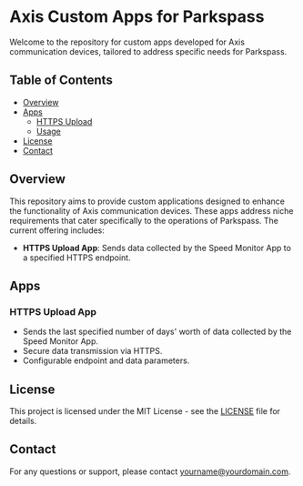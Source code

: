 # Axis Custom Apps for Parkspass

Welcome to the repository for custom apps developed for Axis communication devices, tailored to address specific needs for Parkspass.

## Table of Contents

- [Overview](#overview)
- [Apps](#apps)
  - [HTTPS Upload](#https-upload-app)
  - [Usage](#usage)
- [License](#license)
- [Contact](#contact)

## Overview

This repository aims to provide custom applications designed to enhance the functionality of Axis communication devices. These apps address niche requirements that cater specifically to the operations of Parkspass. The current offering includes:

- **HTTPS Upload App**: Sends data collected by the Speed Monitor App to a specified HTTPS endpoint.

## Apps

### HTTPS Upload App

- Sends the last specified number of days' worth of data collected by the Speed Monitor App.
- Secure data transmission via HTTPS.
- Configurable endpoint and data parameters.

## License

This project is licensed under the MIT License - see the [LICENSE](LICENSE) file for details.

## Contact

For any questions or support, please contact [yourname@yourdomain.com](mailto:yourname@yourdomain.com).
